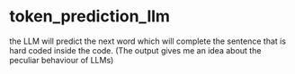 # token_prediction_llm
the LLM will predict the next word which will complete the sentence that is hard coded inside the code. (The output gives me an idea about the peculiar behaviour of LLMs)
